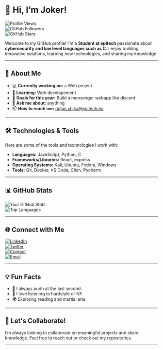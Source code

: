 # 👋 Hi, I’m Joker!

![Profile Views](https://komarev.com/ghpvc/?username=yourusername&color=blue)  
![GitHub Followers](https://img.shields.io/github/followers/yourusername?label=Follow&style=social)  
![GitHub Stars](https://img.shields.io/github/stars/yourusername?label=Stars&style=social)

Welcome to my GitHub profile! I’m a **Student at epitech** passionate about **cybersecurity and low level languages such as C**. I enjoy building innovative solutions, learning new technologies, and sharing my knowledge.

---

## 🌟 About Me

- 💻 **Currently working on:** a Web project  
- 🌱 **Learning:** Web developement
- 🎯 **Goals for this year:** Build a mensenger webapp like discord
- 💬 **Ask me about:** anything 
- 📫 **How to reach me:** ridjan.xhika@epitech.eu

---

## 🛠️ Technologies & Tools

Here are some of the tools and technologies I work with:

- **Languages:** JavaScript, Python, C
- **Frameworks/Libraries:** React, express
- **Operating Systems:** Kali, Ubuntu, Fedora, Windows
- **Tools:** Git, Docker, VS Code, Clion, Pycharm

---

## 📊 GitHub Stats

![Your GitHub Stats](https://github-readme-stats.vercel.app/api?username=yourusername&show_icons=true&theme=radical)  
![Top Languages](https://github-readme-stats.vercel.app/api/top-langs/?username=yourusername&layout=compact&theme=radical)

---


## 🌐 Connect with Me

[![LinkedIn](https://img.shields.io/badge/LinkedIn-Connect-blue?style=flat-square&logo=linkedin)](https://linkedin.com/in/ridjan-xhika-8a0a312ab)  
[![Twitter](https://img.shields.io/badge/Twitter-Follow-blue?style=flat-square&logo=twitter)](https://twitter.com/Lost_Jokerr)  
[![Contact](https://img.shields.io/badge/Portfolio-Visit-brightgreen?style=flat-square&logo=web)](https://linktr.ee/Lost_Joker)  
[![Email](https://img.shields.io/badge/Email-Contact-red?style=flat-square&logo=gmail)](mailto:ridjan.xhika@epitech.eu)

---

## 💡 Fun Facts

- 🐾 I always pudh at the last second.  
- 🎵 I love listening to hardstyle or NF.  
- 🌍 Exploring reading and martial arts.  

---

## 🤝 Let's Collaborate!

I’m always looking to collaborate on meaningful projects and share knowledge. Feel free to reach out or check out my repositories.

---
